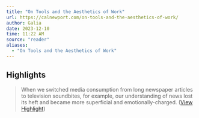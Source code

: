 ```yaml
---
title: "On Tools and the Aesthetics of Work"
url: https://calnewport.com/on-tools-and-the-aesthetics-of-work/
author: Galia
date: 2023-12-10
time: 11:22 AM
source: "reader"
aliases:
  - "On Tools and the Aesthetics of Work"
---
```

## Highlights
> When we switched media consumption from long newspaper articles to television soundbites, for example, our understanding of news lost its heft and became more superficial and emotionally-charged. ([View Highlight](https://read.readwise.io/read/01h9raqyfh6qhw9tpm9vznkjcf))

